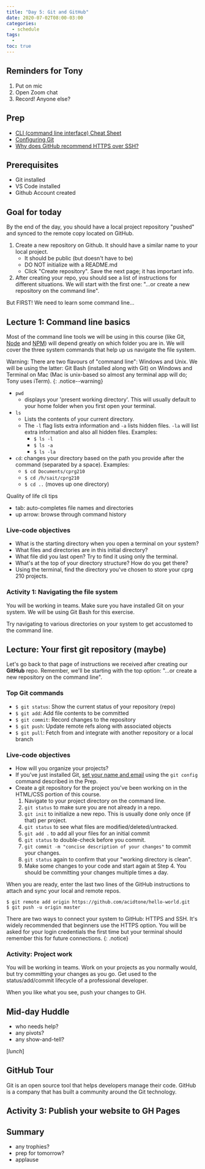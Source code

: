 ```yaml
---
title: "Day 5: Git and GitHub"
date: 2020-07-02T08:00-03:00
categories:
  - schedule
tags:
  - 
toc: true
---
```

## Reminders for Tony
1. Put on mic
2. Open Zoom chat
3. Record! Anyone else?

## Prep
- [CLI (command line interface) Cheat Sheet](https://www.git-tower.com/blog/command-line-cheat-sheet/)
- [Configuring Git](https://git-scm.com/book/en/v2/Getting-Started-First-Time-Git-Setup)
- [Why does GitHub recommend HTTPS over SSH?](https://stackoverflow.com/questions/11041729/why-does-github-recommend-https-over-ssh)

## Prerequisites 
- Git installed
- VS Code installed
- Github Account created

## Goal for today
By the end of the day, you should have a local project repository "pushed" and synced to the remote copy located on GitHub.
1. Create a new repository on Github. It should have a similar name to your local project.
    - It should be public (but doesn't have to be)
    - DO NOT initialize with a README.md
    - Click "Create repository". Save the next page; it has important info.
2. After creating your repo, you should see a list of instructions for different situations. We will start with the first one: "…or create a new repository on the command line".

But FIRST! We need to learn some command line...

## Lecture 1: Command line basics
Most of the command line tools we will be using in this course (like Git, [Node](https://nodejs.org/en/) and [NPM](https://www.npmjs.com/)) will depend greatly on which folder you are in. We will cover the three system commands that help up us navigate the file system.

Warning: There are two flavours of "command line": Windows and Unix. We will be using the latter: Git Bash (installed along with Git) on Windows and Terminal on Mac (Mac is unix-based so almost any terminal app will do; Tony uses iTerm). 
{: .notice--warning}

- `pwd`
  - displays your 'present working directory'. This will usually default to your home folder when you first open your terminal.
- `ls`
  - Lists the contents of your current directory. 
  - The `-l` flag lists extra information and `-a` lists hidden files. `-la` will list extra information and also all hidden files. Examples:
    - `$ ls -l`
    - `$ ls -a`
    - `$ ls -la`
- `cd`: changes your directory based on the path you provide after the command (separated by a space). Examples:
  - `$ cd Documents/cprg210`
  - `$ cd /h/sait/cprg210`
  - `$ cd ..` (moves up one directory)

Quality of life cli tips
- tab: auto-completes file names and directories
- up arrow: browse through command history

### Live-code objectives
- What is the starting directory when you open a terminal on your system?
- What files and directories are in this initial directory?
- What file did you last open? Try to find it using only the terminal.
- What's at the top of your directory structure? How do you get there?
- Using the terminal, find the directory you've chosen to store your cprg 210 projects.

### Activity 1: Navigating the file system
You will be working in teams. Make sure you have installed Git on your system. We will be using Git Bash for this exercise.

Try navigating to various directories on your system to get accustomed to the command line.

## Lecture: Your first git repository (maybe)
Let's go back to that page of instructions we received after creating our **GitHub** repo. Remember, we'll be starting with the top option: "…or create a new repository on the command line".

### Top Git commands
- `$ git status`: Show the current status of your repository (repo)
- `$ git add`: Add file contents to be committed
- `$ git commit`: Record changes to the repository
- `$ git push`: Update remote refs along with associated objects
- `$ git pull`: Fetch from and integrate with another repository or a local branch

### Live-code objectives
- How will you organize your projects?
- If you've just installed Git, [set your name and email](https://git-scm.com/book/en/v2/Getting-Started-First-Time-Git-Setup) using the `git config` command described in the Prep. 
- Create a git repository for the project you've been working on in the HTML/CSS portion of this course.
  1. Navigate to your project directory on the command line.
  2. `git status` to make sure you are not already in a repo.
  3. `git init` to initialize a new repo. This is usually done only once (if that) per project.
  4. `git status` to see what files are modified/deleted/untracked.
  5. `git add .` to add all your files for an initial commit
  6. `git status` to double-check before you commit.
  7. `git commit -m "concise description of your changes"` to commit your changes.
  8. `git status` again to confirm that your "working directory is clean".
  9. Make some changes to your code and start again at Step 4. You should be committing your changes multiple times a day.

When you are ready, enter the last two lines of the GitHub instructions to attach and sync your local and remote repos.

```shell
$ git remote add origin https://github.com/acidtone/hello-world.git
$ git push -u origin master
```

There are two ways to connect your system to GitHub: HTTPS and SSH. It's widely recommended that beginners use the HTTPS option. You will be asked for your login credentials the first time but your terminal should remember this for future connections.
{: .notice}

### Activity: Project work
You will be working in teams. Work on your projects as you normally would, but try committing your changes as you go. Get used to the status/add/commit lifecycle of a professional developer.

When you like what you see, push your changes to GH.

## Mid-day Huddle
- who needs help?
- any pivots?
- any show-and-tell?

[*lunch*]

## GitHub Tour
Git is an open source tool that helps developers manage their code. GitHub is a company that has built a community around the Git technology.

## Activity 3: Publish your website to GH Pages


## Summary
- any trophies?
- prep for tomorrow?
- applause